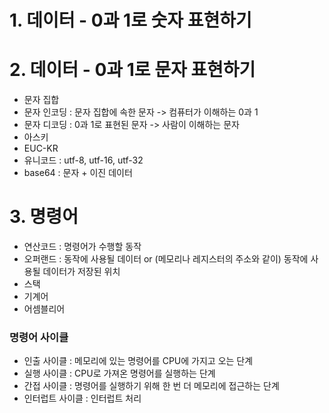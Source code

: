 # 1. 데이터 - 0과 1로 숫자 표현하기
# 2. 데이터 - 0과 1로 문자 표현하기
- 문자 집합
- 문자 인코딩 : 문자 집합에 속한 문자 -> 컴퓨터가 이해하는 0과 1
- 문자 디코딩 : 0과 1로 표현된 문자 -> 사람이 이해하는 문자
- 아스키
- EUC-KR
- 유니코드 : utf-8, utf-16, utf-32
- base64 : 문자 + 이진 데이터
# 3. 명령어
- 연산코드 : 명령어가 수행할 동작
- 오퍼랜드 : 동작에 사용될 데이터 or (메모리나 레지스터의 주소와 같이) 동작에 사용될 데이터가 저장된 위치
- 스택
- 기계어
- 어셈블리어
### 명령어 사이클
- 인출 사이클 : 메모리에 있는 명령어를 CPU에 가지고 오는 단계
- 실행 사이클 : CPU로 가져온 명령어를 실행하는 단계
- 간접 사이클 : 명령어를 실행하기 위해 한 번 더 메모리에 접근하는 단계
- 인터럽트 사이클 : 인터럽트 처리
